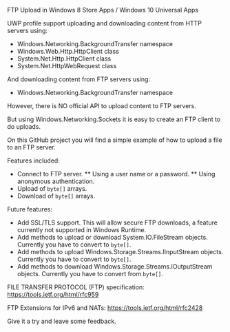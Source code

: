FTP Upload in Windows 8 Store Apps / Windows 10 Universal Apps

UWP profile support uploading and downloading content from HTTP servers using:

* Windows.Networking.BackgroundTransfer namespace
* Windows.Web.Http.HttpClient class
* System.Net.Http.HttpClient class
* System.Net.HttpWebRequest class

And downloading content from FTP servers using:

* Windows.Networking.BackgroundTransfer namespace

However, there is NO official API to upload content to FTP servers.

But using Windows.Networking.Sockets it is easy to create an FTP client to do uploads.

On this GitHub project you will find a simple example of how to upload a file to an FTP server.

Features included:

* Connect to FTP server.
** Using a user name or a password.
** Using anonymous authentication.
* Upload of `byte[]` arrays.
* Download of `byte[]` arrays.

Future features:

* Add SSL/TLS support. This will allow secure FTP downloads, a feature currently not supported in Windows Runtime.
* Add methods to upload or download System.IO.FileStream objects. Currently you have to convert to `byte[]`.
* Add methods to upload Windows.Storage.Streams.IInputStream objects. Currently you have to convert to `byte[]`.
* Add methods to download Windows.Storage.Streams.IOutputStream objects. Currently you have to convert from `byte[]`.

FILE TRANSFER PROTOCOL (FTP) specification: https://tools.ietf.org/html/rfc959

FTP Extensions for IPv6 and NATs: https://tools.ietf.org/html/rfc2428

Give it a try and leave some feedback.
